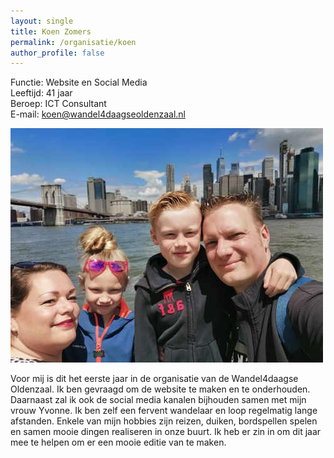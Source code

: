 ```yaml
---
layout: single
title: Koen Zomers
permalink: /organisatie/koen
author_profile: false
---
```


Functie: Website en Social Media  
Leeftijd: 41 jaar  
Beroep: ICT Consultant  
E-mail: [koen@wandel4daagseoldenzaal.nl](mailto:koen@wandel4daagseoldenzaal.nl)  

![Koen, Yvonne, Quinten en Anique](/assets/organisatie/koenenyvonne.jpeg)

Voor mij is dit het eerste jaar in de organisatie van de Wandel4daagse Oldenzaal. Ik ben gevraagd om de website te maken en te onderhouden. Daarnaast zal ik ook de social media kanalen bijhouden samen met mijn vrouw Yvonne. Ik ben zelf een fervent wandelaar en loop regelmatig lange afstanden. Enkele van mijn hobbies zijn reizen,  duiken, bordspellen spelen en samen mooie dingen realiseren in onze buurt. Ik heb er zin in om dit jaar mee te helpen om er een mooie editie van te maken.
